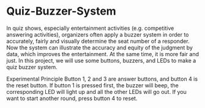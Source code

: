# Quiz-Buzzer-System
In quiz shows, especially entertainment activities (e.g. competitive answering activities), organizers
often apply a buzzer system in order to accurately, fairly and visually determine the seat number of a
responder.
Now the system can illustrate the accuracy and equity of the judgment by data, which improves the
entertainment. At the same time, it is more fair and just. In this project, we will use some buttons,
buzzers, and LEDs to make a quiz buzzer system.

Experimental Principle
Button 1, 2 and 3 are answer buttons, and button 4 is the reset button. If button 1 is pressed first, the
buzzer will beep, the corresponding LED will light up and all the other LEDs will go out. If you want to
start another round, press button 4 to reset.
